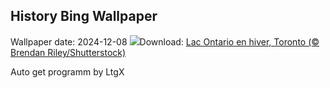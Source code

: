 ## History Bing Wallpaper
Wallpaper date: 2024-12-08
![](https://www.bing.com/th?id=OHR.TorontoWinterSkyline_FR-CA4116512200_UHD.jpg&w=1000)Download: [Lac Ontario en hiver, Toronto (© Brendan Riley/Shutterstock)](https://www.bing.com/th?id=OHR.TorontoWinterSkyline_FR-CA4116512200_UHD.jpg)

Auto get programm by LtgX
